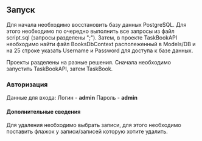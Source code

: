 ## Запуск

Для начала необходимо восстановить базу данных PostgreSQL.
Для этого необходимо по очередно выполнить все запросы из файл script.sql (запросы разделены ";").
Затем, в проекте TaskBookAPI необходимо найти файл BooksDbContext располеженный в Models/DB и на 25 строке указать Username и Password для доступа к базе данных.

Проекты разделены на разные решения. Сначала необходимо запустить TaskBookAPI, затем TaskBook.

### Авторизация
Данные для входа:
Логин - **admin**
Пароль - **admin**

#### Дополнительные сведения
Для удаления необходимо выбрать записи, для этого необходимо поставить флажок у записи/записей которую хотите удалить.
